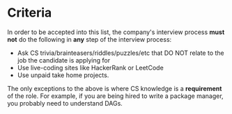 # Criteria

In order to be accepted into this list, the company's interview process **must not** do the following in **any** step of the interview process:

- Ask CS trivia/brainteasers/riddles/puzzles/etc that DO NOT relate to the job the candidate is applying for
- Use live-coding sites like HackerRank or LeetCode
- Use unpaid take home projects.

The only exceptions to the above is where CS knowledge is a **requirement** of the role. For example, if you are being hired to write a package manager, you probably need to understand DAGs.
